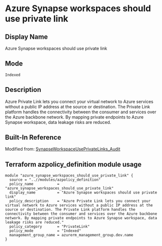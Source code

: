 # Azure Synapse workspaces should use private link

## Display Name

Azure Synapse workspaces should use private link

## Mode

`Indexed`

## Description

Azure Private Link lets you connect your virtual network to Azure services without a public IP address at the source or destination. The Private Link platform handles the connectivity between the consumer and services over the Azure backbone network. By mapping private endpoints to Azure Synapse workspace, data leakage risks are reduced.

## Built-In Reference

Modified from: [SynapseWorkspaceUsePrivateLinks_Audit](https://github.com/Azure/azure-policy/blob/master/built-in-policies/policyDefinitions/Synapse/SynapseWorkspaceUsePrivateLinks_Audit.json)

Terraform azpolicy_definition module usage
-----

```hcl
module "azure_synapse_workspaces_should_use_private_link" {
  source = "..//modules/azpolicy_definition"
  policy_name           = "azure_synapse_workspaces_should_use_private_link"
  display_name          = "Azure Synapse workspaces should use private link"
  policy_description    = "Azure Private Link lets you connect your virtual network to Azure services without a public IP address at the source or destination. The Private Link platform handles the connectivity between the consumer and services over the Azure backbone network. By mapping private endpoints to Azure Synapse workspace, data leakage risks are reduced."
  policy_category       = "PrivateLink"
  policy_mode           = "Indexed"
  management_group_name = azurerm_management_group.dev.name
}
```
